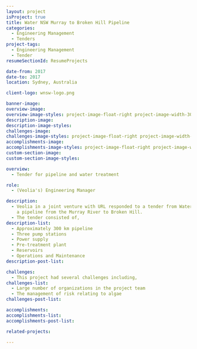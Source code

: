```yaml
---
layout: project
isProject: true
title: Water NSW Murray to Broken Hill Pipeline
categories:
  - Engineering Management
  - Tenders
project-tags:
  - Engineering Management
  - Tender
resumeSectionId: ResumeProjects

date-from: 2017
date-to: 2017
location: Sydney, Australia

client-logo: wnsw-logo.png

banner-image:
overview-image:
overview-image-styles: project-image-float-right project-image-width-30
description-image:
description-image-styles:
challenges-image:
challenges-image-styles: project-image-float-right project-image-width-40
accomplishments-image:
accomplishments-image-styles: project-image-float-right project-image-width-40
custom-section-image:
custom-section-image-styles:

overview:
  - Tender for pipeline and water treatment

role:
  - (Veolia's) Engineering Manager

description:
  - Veolia in a joint venture with URL responded to a tender from Water NSW for
    a pipeline from the Murray River to Broken Hill.
  - The tender consisted of,
description-list:
  - Approximately 300 km pipeline
  - Three pump stations
  - Power supply
  - Pre-treatment plant
  - Reservoirs
  - Operations and Maintenance
description-post-list:

challenges:
  - This project had several challenges including,
challenges-list:    
  - Large number of organizations in the project team
  - The management of risk relating to algae
challenges-post-list:    

accomplishments:
accomplishments-list:    
accomplishments-post-list:    

related-projects:

---
```

